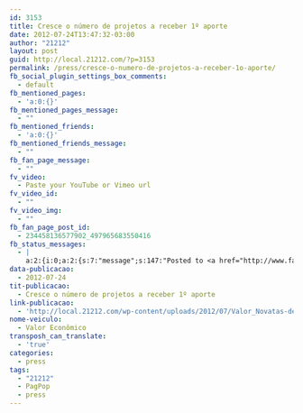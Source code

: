 ```yaml
---
id: 3153
title: Cresce o número de projetos a receber 1º aporte
date: 2012-07-24T13:47:32-03:00
author: "21212"
layout: post
guid: http://local.21212.com/?p=3153
permalink: /press/cresce-o-numero-de-projetos-a-receber-1o-aporte/
fb_social_plugin_settings_box_comments:
  - default
fb_mentioned_pages:
  - 'a:0:{}'
fb_mentioned_pages_message:
  - ""
fb_mentioned_friends:
  - 'a:0:{}'
fb_mentioned_friends_message:
  - ""
fb_fan_page_message:
  - ""
fv_video:
  - Paste your YouTube or Vimeo url
fv_video_id:
  - ""
fv_video_img:
  - ""
fb_fan_page_post_id:
  - 234458136577902_497965683550416
fb_status_messages:
  - |
    a:2:{i:0;a:2:{s:7:"message";s:147:"Posted to <a href="http://www.facebook.com/234458136577902/posts/497965683550416" target="_blank">21212 Digital Accelerator's Facebook Timeline</a>";s:5:"error";s:0:"";}i:1;a:2:{s:7:"message";s:391:"Failed posting to your Facebook Timeline. Error: {"message":"Object at URL 'http://local.21212.com/press/cresce-o-numero-de-projetos-a-receber-1o-aporte/' of type 'article' is invalid because it specifies multiple 'og:url' values: http://local.21212.com/press/cresce-o-numero-de-projetos-a-receber-1o-aporte/, http://local.21212.com/press/cresce-o-numero-de-projetos-a-receber-1o-aporte/.","type":"Exception"}";s:5:"error";s:1:"1";}}
data-publicacao:
  - 2012-07-24
tit-publicacao:
  - Cresce o número de projetos a receber 1º aporte
link-publicacao:
  - 'http://local.21212.com/wp-content/uploads/2012/07/Valor_Novatas-de-TI_Mat%C3%A9ria.jpg'
nome-veiculo:
  - Valor Econômico
transposh_can_translate:
  - 'true'
categories:
  - press
tags:
  - "21212"
  - PagPop
  - press
---
```


